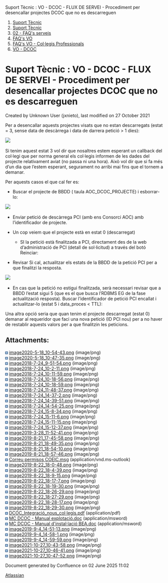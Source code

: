 Suport Tècnic : VO - DCOC - FLUX DE SERVEI - Procediment per desencallar projectes DCOC que no es descarreguen  

1.  [Suport Tècnic](index.html)
2.  [Suport Tècnic](13893782.html)
3.  [02 - FAQ's serveis](26313393.html)
4.  [FAQ's VO](28705575.html)
5.  [FAQ's VO - Col·legis Professionals](28705581.html)
6.  [VO - DCOC](VO---DCOC_36340967.html)

Suport Tècnic : VO - DCOC - FLUX DE SERVEI - Procediment per desencallar projectes DCOC que no es descarreguen
==============================================================================================================

Created by Unknown User (jxnieto), last modified on 27 October 2021

Per a desencallar aquests projectes visats que no estan descarregats (estat = 3, sense data de descàrrega i data de darrera petició > 1 dies):

![](attachments/64978983/64979026.png)

  

Si tenim aquest estat 3 vol dir que nosaltres estem esperant un callback del col·legi que per norma general els col·legis informen de les dades del projecte relativament aviat (no passa ni una hora). Això vol dir que si fa més d’un dia que l’estem esperant, segurament no arribi mai fins que el tornem a demanar.

Per aquests casos el que cal fer es:

*   Buscar el projecte de BBDD ( taula AOC\_DCOC\_PROJECTE) i esborrar-lo:

![](attachments/64978983/64979027.png)

*   Enviar petició de descàrrega PCI (amb ens Consorci AOC) amb l’identificador de projecte.
*   Un cop veiem que el projecte està en estat 0 (descarregat)
    *   SI la petició està finalitzada a PCI, directament des de la web d’administració de PCI (detall de sol·licitud) a través del botó Reinciar:

*   Revisar Si cal, actualitzar els estats de la BBDD de la petició PCI per a que finalitzi la resposta.

![](attachments/64978983/64979028.png)

*   En cas que la petició no estigui finalitzada, serà necessari revisar que a BBDD l’estat sigui 5 (que es el que busca l’RDBMS EG de la fase actualització resposta). Buscar l’identificador de petició PCI encallat i actualitzar-lo (estat 5 i data\_proces < TTL):

  

Una altra opció seria que quan tenim el projecte descarregat (estat 0) demanar al requeridor que faci una nova petició (ID PCI nou) per a no haver de restablir aquests valors per a que finalitzin les peticions.

  

Attachments:
------------

![](images/icons/bullet_blue.gif) [image2020-5-18\_10-54-43.png](attachments/64978983/64978984.png) (image/png)  
![](images/icons/bullet_blue.gif) [image2020-5-18\_10-47-35.png](attachments/64978983/64978985.png) (image/png)  
![](images/icons/bullet_blue.gif) [image2018-7-24\_9-51-54.png](attachments/64978983/64978986.png) (image/png)  
![](images/icons/bullet_blue.gif) [image2018-7-24\_10-2-11.png](attachments/64978983/64978987.png) (image/png)  
![](images/icons/bullet_blue.gif) [image2018-7-24\_10-11-59.png](attachments/64978983/64978988.png) (image/png)  
![](images/icons/bullet_blue.gif) [image2018-7-24\_10-18-56.png](attachments/64978983/64978989.png) (image/png)  
![](images/icons/bullet_blue.gif) [image2018-7-24\_10-18-59.png](attachments/64978983/64978990.png) (image/png)  
![](images/icons/bullet_blue.gif) [image2018-7-24\_11-48-37.png](attachments/64978983/64978991.png) (image/png)  
![](images/icons/bullet_blue.gif) [image2018-7-24\_14-37-2.png](attachments/64978983/64978992.png) (image/png)  
![](images/icons/bullet_blue.gif) [image2018-7-24\_14-39-51.png](attachments/64978983/64978993.png) (image/png)  
![](images/icons/bullet_blue.gif) [image2018-7-24\_14-54-25.png](attachments/64978983/64978994.png) (image/png)  
![](images/icons/bullet_blue.gif) [image2018-7-24\_15-8-34.png](attachments/64978983/64978995.png) (image/png)  
![](images/icons/bullet_blue.gif) [image2018-7-24\_15-11-6.png](attachments/64978983/64978996.png) (image/png)  
![](images/icons/bullet_blue.gif) [image2018-7-24\_15-11-15.png](attachments/64978983/64978997.png) (image/png)  
![](images/icons/bullet_blue.gif) [image2018-7-24\_15-12-37.png](attachments/64978983/64978998.png) (image/png)  
![](images/icons/bullet_blue.gif) [image2019-3-28\_11-52-41.png](attachments/64978983/64978999.png) (image/png)  
![](images/icons/bullet_blue.gif) [image2019-8-21\_17-45-58.png](attachments/64978983/64979000.png) (image/png)  
![](images/icons/bullet_blue.gif) [image2019-8-21\_18-49-35.png](attachments/64978983/64979001.png) (image/png)  
![](images/icons/bullet_blue.gif) [image2019-8-21\_18-54-10.png](attachments/64978983/64979002.png) (image/png)  
![](images/icons/bullet_blue.gif) [image2019-8-21\_18-57-46.png](attachments/64978983/64979003.png) (image/png)  
![](images/icons/bullet_blue.gif) [Correu permisos COEIC.msg](attachments/64978983/64979004.msg) (application/vnd.ms-outlook)  
![](images/icons/bullet_blue.gif) [image2019-8-22\_18-0-48.png](attachments/64978983/64979005.png) (image/png)  
![](images/icons/bullet_blue.gif) [image2019-8-22\_18-4-39.png](attachments/64978983/64979006.png) (image/png)  
![](images/icons/bullet_blue.gif) [image2019-8-22\_18-9-15.png](attachments/64978983/64979007.png) (image/png)  
![](images/icons/bullet_blue.gif) [image2019-8-22\_18-17-7.png](attachments/64978983/64979008.png) (image/png)  
![](images/icons/bullet_blue.gif) [image2019-8-22\_18-19-30.png](attachments/64978983/64979009.png) (image/png)  
![](images/icons/bullet_blue.gif) [image2019-8-22\_18-26-29.png](attachments/64978983/64979010.png) (image/png)  
![](images/icons/bullet_blue.gif) [image2019-8-22\_18-27-29.png](attachments/64978983/64979011.png) (image/png)  
![](images/icons/bullet_blue.gif) [image2019-8-22\_18-28-17.png](attachments/64978983/64979012.png) (image/png)  
![](images/icons/bullet_blue.gif) [image2019-8-22\_18-29-30.png](attachments/64978983/64979013.png) (image/png)  
![](images/icons/bullet_blue.gif) [DCOC\_Integració\_nous\_col·legis.pdf](attachments/64978983/64979014.pdf) (application/pdf)  
![](images/icons/bullet_blue.gif) [MC DCOC - Manual explotació.doc](attachments/64978983/64979015.doc) (application/msword)  
![](images/icons/bullet_blue.gif) [MC DCOC - Manual d'instal·lació BEA.doc](attachments/64978983/64979016.doc) (application/msword)  
![](images/icons/bullet_blue.gif) [image2019-9-4\_14-51-13.png](attachments/64978983/64979017.png) (image/png)  
![](images/icons/bullet_blue.gif) [image2019-9-4\_14-58-1.png](attachments/64978983/64979018.png) (image/png)  
![](images/icons/bullet_blue.gif) [image2019-9-4\_14-59-59.png](attachments/64978983/64979019.png) (image/png)  
![](images/icons/bullet_blue.gif) [image2021-10-27\_10-43-58.png](attachments/64978983/64979026.png) (image/png)  
![](images/icons/bullet_blue.gif) [image2021-10-27\_10-46-41.png](attachments/64978983/64979027.png) (image/png)  
![](images/icons/bullet_blue.gif) [image2021-10-27\_10-47-52.png](attachments/64978983/64979028.png) (image/png)  

Document generated by Confluence on 02 June 2025 11:02

[Atlassian](http://www.atlassian.com/)